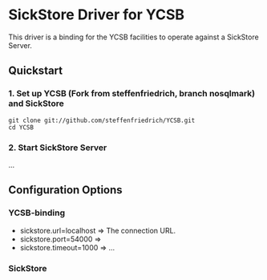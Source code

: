 # SickStore Driver for YCSB
This driver is a binding for the YCSB facilities to operate against a SickStore Server.

## Quickstart

### 1. Set up YCSB (Fork from steffenfriedrich, branch nosqlmark) and SickStore
```
git clone git://github.com/steffenfriedrich/YCSB.git
cd YCSB
```

### 2. Start SickStore Server
...


## Configuration Options

### YCSB-binding
 - sickstore.url=localhost => The connection URL.
 - sickstore.port=54000 => 
 - sickstore.timeout=1000 => ...

### SickStore